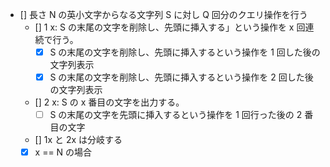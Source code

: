 - [] 長さ N の英小文字からなる文字列 S に対し Q 回分のクエリ操作を行う
  - [] 1 x: S の末尾の文字を削除し、先頭に挿入する」という操作を x 回連続で行う。
    - [x] S の末尾の文字を削除し、先頭に挿入するという操作を 1 回した後の文字列表示
    - [x] S の末尾の文字を削除し、先頭に挿入するという操作を 2 回した後の文字列表示
  - [] 2 x: S の x 番目の文字を出力する。
    - [ ] S の末尾の文字を先頭に挿入するという操作を 1 回行った後の 2 番目の文字
  - [] 1x と 2x は分岐する
  - [x] x == N の場合

